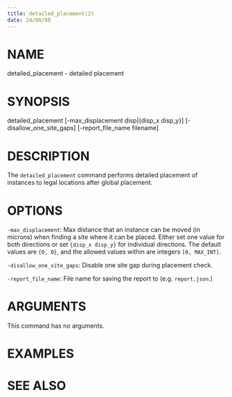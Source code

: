 ```yaml
---
title: detailed_placement(2)
date: 24/09/08
---
```


# NAME

detailed_placement - detailed placement

# SYNOPSIS

detailed_placement
    [-max_displacement disp|{disp_x disp_y}]
    [-disallow_one_site_gaps]
    [-report_file_name filename]


# DESCRIPTION

The `detailed_placement` command performs detailed placement of instances
to legal locations after global placement.

# OPTIONS

`-max_displacement`:  Max distance that an instance can be moved (in microns) when finding a site where it can be placed. Either set one value for both directions or set `{disp_x disp_y}` for individual directions. The default values are `{0, 0}`, and the allowed values within are integers `[0, MAX_INT]`.

`-disallow_one_site_gaps`:  Disable one site gap during placement check.

`-report_file_name`:  File name for saving the report to (e.g. `report.json`.)

# ARGUMENTS

This command has no arguments.

# EXAMPLES

# SEE ALSO
